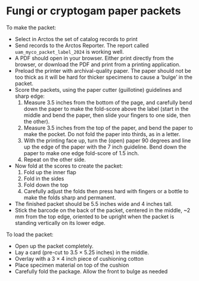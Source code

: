 # Fungi or cryptogam paper packets

To make the packet:

 * Select in Arctos the set of catalog records to print
 * Send records to the Arctos Reporter. The report called
   `uam_myco_packet_label_2024` is working well.
 * A PDF should open in your browser. Either print directly from the
   browser, or download the PDF and print from a printing application.
 * Preload the printer with archival-quality paper. The paper should
   not be too thick as it will be hard for thicker specimens to cause
   a ‘bulge’ in the packet.
 * Score the packets, using the paper cutter (guillotine) guidelines and
    sharp edge: 
    1. Measure 3.5 inches from the bottom of the page, and carefully
       bend down the paper to make the fold-score above the label (start in
       the middle and bend the paper, then slide your fingers to one side, 
       then the other).
    2. Measure 3.5 inches from the top of the paper, and bend the paper to 
       make the pocket. Do not fold the paper into thirds, as in a letter.
    3. With the printing face up, turn the (open) paper 90 degrees and line 
       up the edge of the paper with the 7 inch guideline. Bend down the paper 
       to make one edge fold-score of 1.5 inch.
    4. Repeat on the other side.
 * Now fold at the scores to create the packet:
    1. Fold up the inner flap
    2. Fold in the sides
    3. Fold down the top
    4. Carefully adjust the folds then press hard with fingers or a bottle to 
       make the folds sharp and permanent.
 * The finished packet should be 5.5 inches wide and 4 inches tall.
 * Stick the barcode on the back of the packet, centered in the
   middle, ~2 mm from the top edge, oriented to be upright when the
   packet is standing vertically on its lower edge.
   
To load the packet:

 * Open up the packet completely.
 * Lay a card (pre-cut to 3.5 × 5.25 inches) in the middle.
 * Overlay with a 3 × 4 inch piece of cushioning cotton
 * Place specimen material on top of the cushion
 * Carefully fold the package. Allow the front to bulge as needed
 
 
